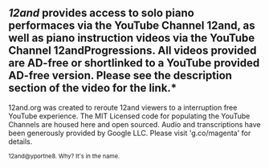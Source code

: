 ## ***12and* provides access to solo piano performaces via the YouTube Channel 12and, as well as piano instruction videos via the YouTube Channel 12andProgressions. All videos provided are AD-free or shortlinked to a YouTube provided AD-free version. Please see the description section of the video for the link.***

12and.org was created to reroute 12and viewers to a interruption free YouTube experience. The MIT Licensed code for populating the YouTube Channels are housed here and open sourced. Audio and transcriptions have been generously provided by Google LLC. Please visit 'g.co/magenta' for details.

<sub>12and@yportne8. Why? It's in the name.</sub>
